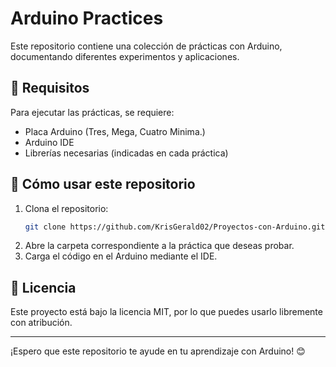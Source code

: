 # Arduino Practices

Este repositorio contiene una colección de prácticas con Arduino, documentando diferentes experimentos y aplicaciones.

## 📌 Requisitos

Para ejecutar las prácticas, se requiere:
- Placa Arduino (Tres, Mega, Cuatro Minima.)
- Arduino IDE 
- Librerías necesarias (indicadas en cada práctica)

## 🚀 Cómo usar este repositorio

1. Clona el repositorio:
   ```sh
   git clone https://github.com/KrisGerald02/Proyectos-con-Arduino.git
   ```
2. Abre la carpeta correspondiente a la práctica que deseas probar.
3. Carga el código en el Arduino mediante el IDE.

## 📜 Licencia

Este proyecto está bajo la licencia MIT, por lo que puedes usarlo libremente con atribución.

---
¡Espero que este repositorio te ayude en tu aprendizaje con Arduino! 😊
